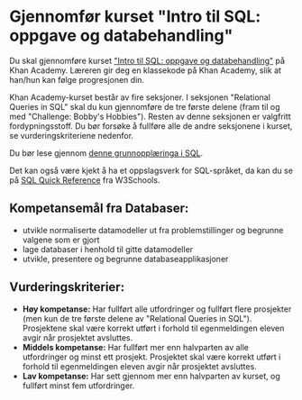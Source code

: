 # Gjennomfør kurset "Intro til SQL: oppgave og databehandling"

Du skal gjennomføre kurset ["Intro til SQL: oppgave og databehandling"](https://nb.khanacademy.org/computing/computer-programming/sql) på Khan Academy. Læreren gir deg en klassekode på Khan Academy, slik at han/hun kan følge progresjonen din. 

Khan Academy-kurset består av fire seksjoner. I seksjonen "Relational Queries in SQL" skal du kun gjennomføre de tre første delene (fram til og med "Challenge: Bobby's Hobbies"). Resten av denne seksjonen er valgfritt fordypningsstoff. Du bør forsøke å fullføre alle de andre seksjonene i kurset, se vurderingskriteriene nedenfor.

Du bør lese gjennom [denne grunnopplæringa i SQL](https://github.com/fagstoff/IT1/blob/master/Fagtekster/databaser/02.%20SQL.md).

Det kan også være kjekt å ha et oppslagsverk for SQL-språket, da kan du se på [SQL Quick Reference](http://www.w3schools.com/sql/sql_quickref.asp) fra W3Schools.

## Kompetansemål fra Databaser:

* utvikle normaliserte datamodeller ut fra problemstillinger og begrunne valgene som er gjort
* lage databaser i henhold til gitte datamodeller
* utvikle, presentere og begrunne databaseapplikasjoner

## Vurderingskriterier:

* **Høy kompetanse:** Har fullført alle utfordringer og fullført flere prosjekter (men kun de tre første delene av "Relational Queries in SQL"). Prosjektene skal være korrekt utført i forhold til egenmeldingen eleven avgir når prosjektet avsluttes.
* **Middels kompetanse:** Har fullført mer enn halvparten av alle utfordringer og minst ett prosjekt. Prosjektet skal være korrekt utført i forhold til egenmeldingen eleven avgir når prosjektet avsluttes.
* **Lav kompetanse:** Har sett gjennom mer enn halvparten av kurset, og fullført minst fem utfordringer.
